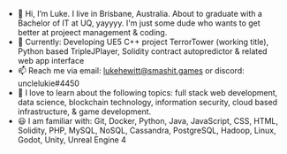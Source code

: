 - 👋 Hi, I’m Luke. I live in Brisbane, Australia. About to graduate with a Bachelor of IT at UQ, yayyyy. I'm just some dude who wants to get better at projeect management & coding.
- 🔨 Currently: Developing UE5 C++ project TerrorTower (working title), Python based TripleJPlayer, Solidity contract autopredictor & related web app interface
- 📫 Reach me via email: lukehewitt@smashit.games or discord: unclelukie#4450
- 🌱 I love to learn about the following topics: full stack web development, data science, blockchain technology, information security, cloud based infrastructure, & game development.
- 😃 I am familiar with: Git, Docker, Python, Java, JavaScript, CSS, HTML, Solidity, PHP, MySQL, NoSQL, Cassandra, PostgreSQL, Hadoop, Linux, Godot, Unity, Unreal Engine 4


<!---
FrederickTheGr8/FrederickTheGr8 is a ✨ special ✨ repository because its `README.md` (this file) appears on your GitHub profile.
You can click the Preview link to take a look at your changes.
--->
